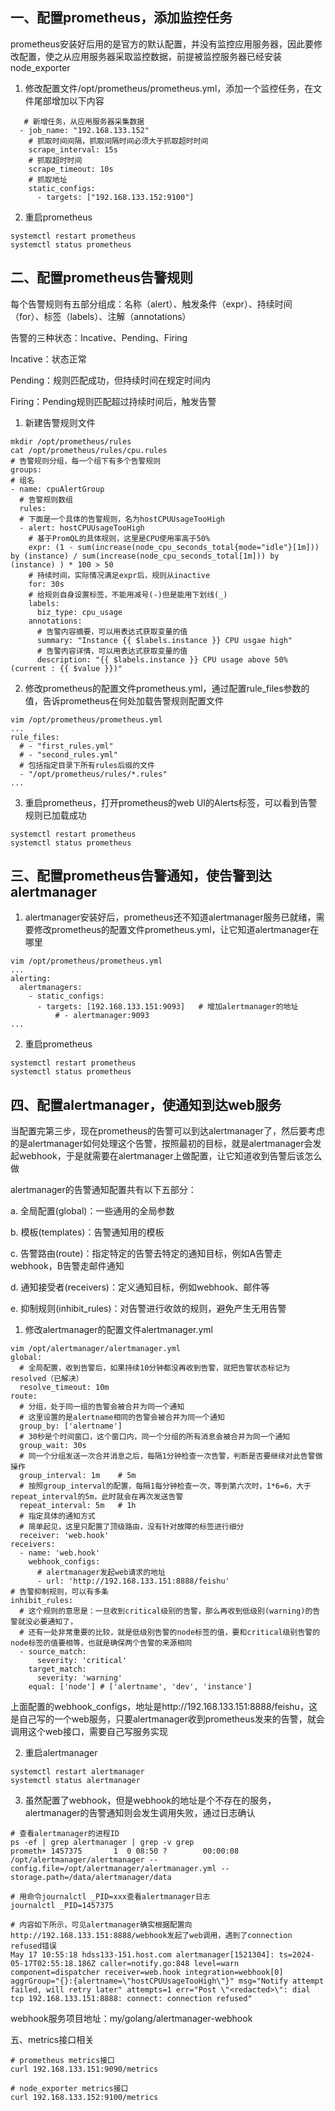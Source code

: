 
## 一、配置prometheus，添加监控任务

prometheus安装好后用的是官方的默认配置，并没有监控应用服务器，因此要修改配置，使之从应用服务器采取监控数据，前提被监控服务器已经安装node_exporter

1. 修改配置文件/opt/prometheus/prometheus.yml，添加一个监控任务，在文件尾部增加以下内容

```
   # 新增任务，从应用服务器采集数据 
  - job_name: "192.168.133.152"
    # 抓取时间间隔，抓取间隔时间必须大于抓取超时时间
    scrape_interval: 15s
    # 抓取超时时间
    scrape_timeout: 10s
    # 抓取地址
    static_configs:
      - targets: ["192.168.133.152:9100"]
```

2. 重启prometheus
```
systemctl restart prometheus
systemctl status prometheus
```

## 二、配置prometheus告警规则

每个告警规则有五部分组成：名称（alert）、触发条件（expr）、持续时间（for）、标签（labels）、注解（annotations）

告警的三种状态：Incative、Pending、Firing

Incative：状态正常

Pending：规则匹配成功，但持续时间在规定时间内

Firing：Pending规则匹配超过持续时间后，触发告警

1. 新建告警规则文件
```
mkdir /opt/prometheus/rules
cat /opt/prometheus/rules/cpu.rules
# 告警规则分组，每一个组下有多个告警规则
groups:
# 组名
- name: cpuAlertGroup
  # 告警规则数组
  rules:
  # 下面是一个具体的告警规则，名为hostCPUUsageTooHigh
  - alert: hostCPUUsageTooHigh
    # 基于PromQL的具体规则，这里是CPU使用率高于50%
    expr: (1 - sum(increase(node_cpu_seconds_total{mode="idle"}[1m])) by (instance) / sum(increase(node_cpu_seconds_total[1m])) by (instance) ) * 100 > 50
    # 持续时间，实际情况满足expr后，规则从inactive
    for: 30s
    # 给规则自身设置标签，不能用减号(-)但是能用下划线(_)
    labels:
      biz_type: cpu_usage
    annotations:
      # 告警内容摘要，可以用表达式获取变量的值
      summary: "Instance {{ $labels.instance }} CPU usgae high"
      # 告警内容详情，可以用表达式获取变量的值
      description: "{{ $labels.instance }} CPU usage above 50% (current : {{ $value }})"
```

2. 修改prometheus的配置文件prometheus.yml，通过配置rule_files参数的值，告诉prometheus在何处加载告警规则配置文件
```
vim /opt/prometheus/prometheus.yml
...
rule_files:
  # - "first_rules.yml"
  # - "second_rules.yml"
  # 包括指定目录下所有rules后缀的文件
  - "/opt/prometheus/rules/*.rules"
...
```

3. 重启prometheus，打开prometheus的web UI的Alerts标签，可以看到告警规则已加载成功
```
systemctl restart prometheus
systemctl status prometheus
```

## 三、配置prometheus告警通知，使告警到达alertmanager

1. alertmanager安装好后，prometheus还不知道alertmanager服务已就绪，需要修改prometheus的配置文件prometheus.yml，让它知道alertmanager在哪里

```
vim /opt/prometheus/prometheus.yml
...
alerting:
  alertmanagers:
    - static_configs:
      - targets: [192.168.133.151:9093]   # 增加alertmanager的地址
          # - alertmanager:9093
...
```

2. 重启prometheus
```
systemctl restart prometheus
systemctl status prometheus
```

## 四、配置alertmanager，使通知到达web服务

当配置完第三步，现在prometheus的告警可以到达alertmanager了，然后要考虑的是alertmanager如何处理这个告警，按照最初的目标，就是alertmanager会发起webhook，于是就需要在alertmanager上做配置，让它知道收到告警后该怎么做

alertmanager的告警通知配置共有以下五部分：

a. 全局配置(global)：一些通用的全局参数

b. 模板(templates)：告警通知用的模板

c. 告警路由(route)：指定特定的告警去特定的通知目标，例如A告警走webhook，B告警走邮件通知

d. 通知接受者(receivers)：定义通知目标，例如webhook、邮件等

e. 抑制规则(inhibit_rules)：对告警进行收敛的规则，避免产生无用告警

1. 修改alertmanager的配置文件alertmanager.yml
```
vim /opt/alertmanager/alertmanager.yml
global:
  # 全局配置，收到告警后，如果持续10分钟都没再收到告警，就把告警状态标记为resolved（已解决）
  resolve_timeout: 10m
route:
  # 分组，处于同一组的告警会被合并为同一个通知
  # 这里设置的是alertname相同的告警会被合并为同一个通知
  group_by: ['alertname']
  # 30秒是个时间窗口，这个窗口内，同一个分组的所有消息会被合并为同一个通知
  group_wait: 30s
  # 同一个分组发送一次合并消息之后，每隔1分钟检查一次告警，判断是否要继续对此告警做操作
  group_interval: 1m	# 5m
  # 按照group_interval的配置，每隔1每分钟检查一次，等到第六次时，1*6=6，大于repeat_interval的5m，此时就会在再次发送告警
  repeat_interval: 5m	# 1h
  # 指定具体的通知方式
  # 简单起见，这里只配置了顶级路由，没有针对故障的标签进行细分
  receiver: 'web.hook'
receivers:
  - name: 'web.hook'
    webhook_configs:
      # alertmanager发起web请求的地址
      - url: 'http://192.168.133.151:8888/feishu'
# 告警抑制规则，可以有多条
inhibit_rules:
  # 这个规则的意思是：一旦收到critical级别的告警，那么再收到低级别(warning)的告警就没必要通知了，
  # 还有一处非常重要的比较，就是低级别告警的node标签的值，要和critical级别告警的node标签的值要相等，也就是确保两个告警的来源相同
  - source_match:
      severity: 'critical'
    target_match:
      severity: 'warning'
    equal: ['node']	# ['alertname', 'dev', 'instance']
```

上面配置的webhook_configs，地址是http://192.168.133.151:8888/feishu，这是自己写的一个web服务，只要alertmanager收到prometheus发来的告警，就会调用这个web接口，需要自己写服务实现

2. 重启alertmanager
```
systemctl restart alertmanager
systemctl status alertmanager
```

3. 虽然配置了webhook，但是webhook的地址是个不存在的服务，alertmanager的告警通知则会发生调用失败，通过日志确认
```
# 查看alertmanager的进程ID
ps -ef | grep alertmanager | grep -v grep
prometh+ 1457375       1  0 08:50 ?        00:00:08 /opt/alertmanager/alertmanager --config.file=/opt/alertmanager/alertmanager.yml --storage.path=/data/alertmanager/data

# 用命令journalctl _PID=xxx查看alertmanager日志
journalctl _PID=1457375

# 内容如下所示，可见alertmanager确实根据配置向http://192.168.133.151:8888/webhook发起了web调用，遇到了connection refused错误
May 17 10:55:18 hdss133-151.host.com alertmanager[1521304]: ts=2024-05-17T02:55:18.186Z caller=notify.go:848 level=warn component=dispatcher receiver=web.hook integration=webhook[0] aggrGroup="{}:{alertname=\"hostCPUUsageTooHigh\"}" msg="Notify attempt failed, will retry later" attempts=1 err="Post \"<redacted>\": dial tcp 192.168.133.151:8888: connect: connection refused"
```

webhook服务项目地址：my/golang/alertmanager-webhook


五、metrics接口相关
```
# prometheus metrics接口
curl 192.168.133.151:9090/metrics

# node_exporter metrics接口
curl 192.168.133.152:9100/metrics
```
